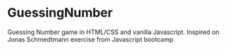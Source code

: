 # GuessingNumber
Guessing Number game in HTML/CSS and vanilla Javascript. Inspired on Jonas Schmedtmann exercise from Javascript bootcamp
